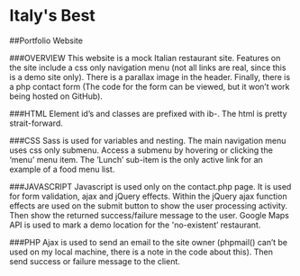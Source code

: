 # Italy's Best

##Portfolio Website

###OVERVIEW
This website is a mock Italian restaurant site. Features on the site include a css only navigation menu (not all links are real, since this is a demo site only). There is a parallax image in the header. Finally, there is a php contact form (The code for the form can be viewed, but it won’t work being hosted on GitHub).

###HTML
Element id’s and classes are prefixed with ib-.
The html is pretty strait-forward.

###CSS
Sass is used for variables and nesting.
The main navigation menu uses css only submenu. Access a submenu by hovering or clicking the ‘menu’ menu item. The ’Lunch’ sub-item is the only active link for an example of a food menu list.

###JAVASCRIPT
Javascript is used only on the contact.php page. It is used for form validation, ajax and jQuery effects.
Within the jQuery ajax function effects are used on the submit button to show the user processing activity. Then show the returned success/failure message to the user. Google Maps API is used to mark a demo location for the 'no-existent’ restaurant.

###PHP
Ajax is used to send an email to the site owner (phpmail() can’t be used on my local machine, there is a note in the code about this). Then send success or failure message to the client.